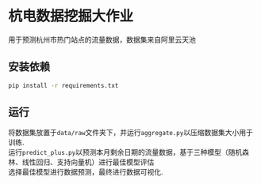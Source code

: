 # 杭电数据挖掘大作业
用于预测杭州市热门站点的流量数据，数据集来自阿里云天池
## 安装依赖
```bash
pip install -r requirements.txt
```
## 运行
将数据集放置于`data/raw`文件夹下，并运行`aggregate.py`以压缩数据集大小用于训练.  
运行`predict_plus.py`以预测本月剩余日期的流量数据，基于三种模型（随机森林、线性回归、支持向量机）进行最佳模型评估  
选择最佳模型进行数据预测，最终进行数据可视化.